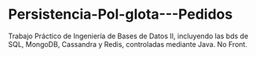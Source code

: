 # Persistencia-Pol-glota---Pedidos
Trabajo Práctico de Ingeniería de Bases de Datos II, incluyendo las bds de SQL, MongoDB, Cassandra y Redis, controladas mediante Java. No Front.
